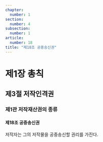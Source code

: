 ```yaml
---
chapter:
  number: 1
section:
  number: 4
subsection:
  number: 1
article:
  number: 18
title: "제18조 공중송신권"
---
```


# 제1장 총칙

## 제3절 저작인격권

### 제1관 저작재산권의 종류

#### 제18조 공중송신권

저작자는 그의 저작물을 공중송신할 권리를 가진다.
